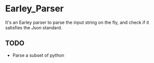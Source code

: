 # Earley_Parser
It's an Earley parser to parse the input string on the fly, and check if it satisfies the Json standard.
## TODO
- Parse a subset of python